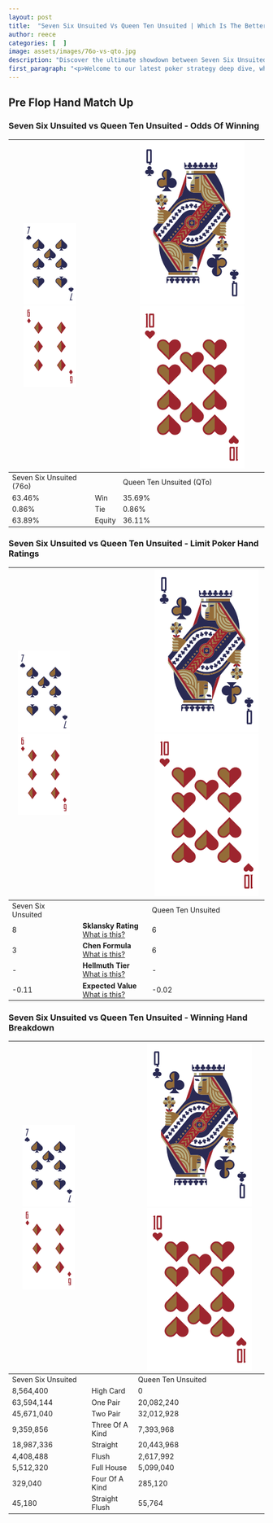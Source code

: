 ```yaml
---
layout: post
title:  "Seven Six Unsuited Vs Queen Ten Unsuited | Which Is The Better Hand In Poker? A Complete Guide"
author: reece
categories: [  ]
image: assets/images/76o-vs-qto.jpg
description: "Discover the ultimate showdown between Seven Six Unsuited and Queen Ten Unsuited in poker! Uncover the odds, strategies, and scenarios where one hand triumphs over the other. Get ready to up your poker game with this thrilling analysis."
first_paragraph: "<p>Welcome to our latest poker strategy deep dive, where we're pitting two distinct hands against each other in a high-stakes showdown: Seven Six Unsuited vs Queen Ten Unsuited.</p><p>In the dynamic world of poker, every decision counts, and knowing which hand holds the upper hand is key to your success at the table.</p><p>In this article, we'll dissect these two hands, explore the scenarios where one dominates the other, and equip you with the knowledge to make strategic choices that can tip the odds in your favor.</p><p>Get ready to unravel the intriguing dynamics of these poker hands and elevate your game to new heights.</p>"
---
```




[comment]: # (sp0)

## Pre Flop Hand Match Up

<div class="table hand-ratings" markdown="1"> 



### Seven Six Unsuited vs Queen Ten Unsuited - Odds Of Winning


    
| ![image info](assets/images/hand1/7.png) ![image info](assets/images/hand1/6o.png) |  | ![image info](assets/images/hand2/Q.png) ![image info](assets/images/hand2/To.png) |
| -------- | -------- | -------- |
| Seven Six Unsuited (76o) |  | Queen Ten Unsuited (QTo) |
| 63.46% | Win | 35.69% |
| 0.86% | Tie | 0.86% |
| 63.89% | Equity | 36.11% |




[comment]: # (sp1)



### Seven Six Unsuited vs Queen Ten Unsuited - Limit Poker Hand Ratings


    
| ![image info](assets/images/hand1/7.png) ![image info](assets/images/hand1/6o.png) |  | ![image info](assets/images/hand2/Q.png) ![image info](assets/images/hand2/To.png) |
| -------- | -------- | -------- |
| Seven Six Unsuited |  | Queen Ten Unsuited |
| 8 | **Sklansky Rating** [What is this?](/sklansky-rating-explained) | 6 |
| 3 | **Chen Formula** [What is this?](/chen-formula-explained) | 6 |
| - | **Hellmuth Tier** [What is this?](/Hellmuth-tier-explained) | - |
| -0.11 | **Expected Value** [What is this?](/expected-value-explained) | -0.02 |




[comment]: # (sp2)



### Seven Six Unsuited vs Queen Ten Unsuited - Winning Hand Breakdown


    
| ![image info](assets/images/hand1/7.png) ![image info](assets/images/hand1/6o.png) |  | ![image info](assets/images/hand2/Q.png) ![image info](assets/images/hand2/To.png) |
| -------- | -------- | -------- |
| Seven Six Unsuited |  | Queen Ten Unsuited |
| 8,564,400 | High Card | 0 |
| 63,594,144 | One Pair | 20,082,240 |
| 45,671,040 | Two Pair | 32,012,928 |
| 9,359,856 | Three Of A Kind | 7,393,968 |
| 18,987,336 | Straight | 20,443,968 |
| 4,408,488 | Flush | 2,617,992 |
| 5,512,320 | Full House | 5,099,040 |
| 329,040 | Four Of A Kind | 285,120 |
| 45,180 | Straight Flush | 55,764 |




[comment]: # (sp3)



</div>

[comment]: # (sp4)



[comment]: # (sp5)

